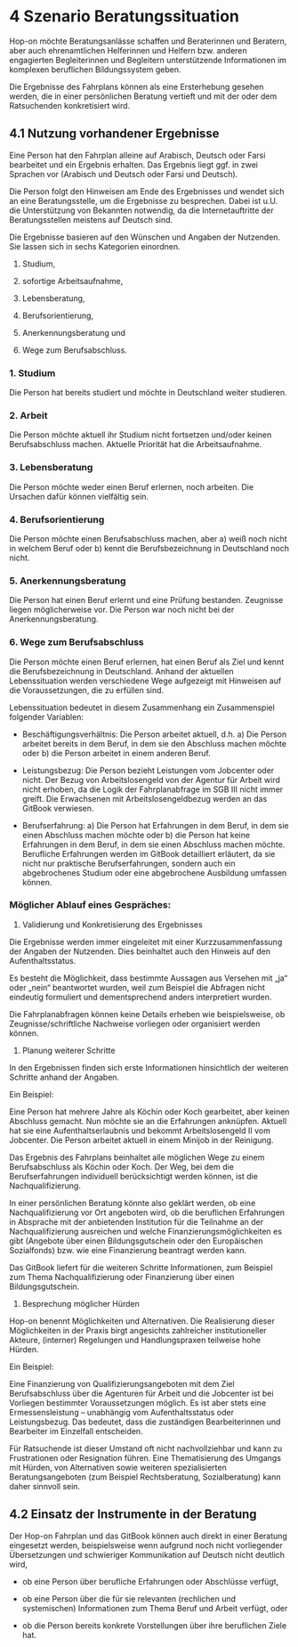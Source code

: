 # 4 Szenario Beratungssituation

Hop-on möchte Beratungsanlässe schaffen und Beraterinnen und Beratern, aber auch ehrenamtlichen Helferinnen und Helfern bzw. anderen engagierten Begleiterinnen und Begleitern unterstützende Informationen im komplexen beruflichen Bildungssystem geben.

Die Ergebnisse des Fahrplans können als eine Ersterhebung gesehen werden, die in einer persönlichen Beratung vertieft und mit der oder dem Ratsuchenden konkretisiert wird.

## 4.1 Nutzung vorhandener Ergebnisse

Eine Person hat den Fahrplan alleine auf Arabisch, Deutsch oder Farsi bearbeitet und ein Ergebnis erhalten. Das Ergebnis liegt ggf. in zwei Sprachen vor \(Arabisch und Deutsch oder Farsi und Deutsch\).

Die Person folgt den Hinweisen am Ende des Ergebnisses und wendet sich an eine Beratungsstelle, um die Ergebnisse zu besprechen. Dabei ist u.U. die Unterstützung von Bekannten notwendig, da die Internetauftritte der Beratungsstellen meistens auf Deutsch sind.

Die Ergebnisse basieren auf den Wünschen und Angaben der Nutzenden. Sie lassen sich in sechs Kategorien einordnen.

1. Studium,

2. sofortige Arbeitsaufnahme,

3. Lebensberatung,

4. Berufsorientierung,

5. Anerkennungsberatung und

6. Wege zum Berufsabschluss.


### 1. Studium

Die Person hat bereits studiert und möchte in Deutschland weiter studieren.

### 2. Arbeit

Die Person möchte aktuell ihr Studium nicht fortsetzen und\/oder keinen Berufsabschluss machen. Aktuelle Priorität hat die Arbeitsaufnahme.

### 3. Lebensberatung

Die Person möchte weder einen Beruf erlernen, noch arbeiten. Die Ursachen dafür können vielfältig sein.

### 4. Berufsorientierung

Die Person möchte einen Berufsabschluss machen, aber a\) weiß noch nicht in welchem Beruf oder b\) kennt die Berufsbezeichnung in Deutschland noch nicht.

### 5. Anerkennungsberatung

Die Person hat einen Beruf erlernt und eine Prüfung bestanden. Zeugnisse liegen möglicherweise vor. Die Person war noch nicht bei der Anerkennungsberatung.

### 6. Wege zum Berufsabschluss

Die Person möchte einen Beruf erlernen, hat einen Beruf als Ziel und kennt die Berufsbezeichnung in Deutschland. Anhand der aktuellen Lebenssituation werden verschiedene Wege aufgezeigt mit Hinweisen auf die Voraussetzungen, die zu erfüllen sind.

Lebenssituation bedeutet in diesem Zusammenhang ein Zusammenspiel folgender Variablen:

* Beschäftigungsverhältnis: Die Person arbeitet aktuell, d.h. a\) Die Person arbeitet bereits in dem Beruf, in dem sie den Abschluss machen möchte oder b\) die Person arbeitet in einem anderen Beruf.

* Leistungsbezug: Die Person bezieht Leistungen vom Jobcenter oder nicht. Der Bezug von Arbeitslosengeld von der Agentur für Arbeit wird nicht erhoben, da die Logik der Fahrplanabfrage im SGB III nicht immer greift. Die Erwachsenen mit Arbeitslosengeldbezug werden an das GitBook verwiesen.

* Berufserfahrung: a\) Die Person hat Erfahrungen in dem Beruf, in dem sie einen Abschluss machen möchte oder b\) die Person hat keine Erfahrungen in dem Beruf, in dem sie einen Abschluss machen möchte. Berufliche Erfahrungen werden im GitBook detailliert erläutert, da sie nicht nur praktische Berufserfahrungen, sondern auch ein abgebrochenes Studium oder eine abgebrochene Ausbildung umfassen können.


### Möglicher Ablauf eines Gespräches:

1. Validierung und Konkretisierung des Ergebnisses

Die Ergebnisse werden immer eingeleitet mit einer Kurzzusammenfassung der Angaben der Nutzenden. Dies beinhaltet auch den Hinweis auf den Aufenthaltsstatus.

Es besteht die Möglichkeit, dass bestimmte Aussagen aus Versehen mit „ja“ oder „nein“ beantwortet wurden, weil zum Beispiel die Abfragen nicht eindeutig formuliert und dementsprechend anders interpretiert wurden.

Die Fahrplanabfragen können keine Details erheben wie beispielsweise, ob Zeugnisse\/schriftliche Nachweise vorliegen oder organisiert werden können.

1. Planung weiterer Schritte

In den Ergebnissen finden sich erste Informationen hinsichtlich der weiteren Schritte anhand der Angaben.

Ein Beispiel:

Eine Person hat mehrere Jahre als Köchin oder Koch gearbeitet, aber keinen Abschluss gemacht. Nun möchte sie an die Erfahrungen anknüpfen. Aktuell hat sie eine Aufenthaltserlaubnis und bekommt Arbeitslosengeld II vom Jobcenter. Die Person arbeitet aktuell in einem Minijob in der Reinigung.

Das Ergebnis des Fahrplans beinhaltet alle möglichen Wege zu einem Berufsabschluss als Köchin oder Koch. Der Weg, bei dem die Berufserfahrungen individuell berücksichtigt werden können, ist die Nachqualifizierung.

In einer persönlichen Beratung könnte also geklärt werden, ob eine Nachqualifizierung vor Ort angeboten wird, ob die beruflichen Erfahrungen in Absprache mit der anbietenden Institution für die Teilnahme an der Nachqualifizierung ausreichen und welche Finanzierungsmöglichkeiten es gibt \(Angebote über einen Bildungsgutschein oder den Europäischen Sozialfonds\) bzw. wie eine Finanzierung beantragt werden kann.

Das GitBook liefert für die weiteren Schritte Informationen, zum Beispiel zum Thema Nachqualifizierung oder Finanzierung über einen Bildungsgutschein.

1. Besprechung möglicher Hürden

Hop-on benennt Möglichkeiten und Alternativen. Die Realisierung dieser Möglichkeiten in der Praxis birgt angesichts zahlreicher institutioneller Akteure, \(interner\) Regelungen und Handlungspraxen teilweise hohe Hürden.

Ein Beispiel:

Eine Finanzierung von Qualifizierungsangeboten mit dem Ziel Berufsabschluss über die Agenturen für Arbeit und die Jobcenter ist bei Vorliegen bestimmter Voraussetzungen möglich. Es ist aber stets eine Ermessensleistung – unabhängig vom Aufenthaltsstatus oder Leistungsbezug. Das bedeutet, dass die zuständigen Bearbeiterinnen und Bearbeiter im Einzelfall entscheiden.

Für Ratsuchende ist dieser Umstand oft nicht nachvollziehbar und kann zu Frustrationen oder Resignation führen. Eine Thematisierung des Umgangs mit Hürden, von Alternativen sowie weiteren spezialisierten Beratungsangeboten \(zum Beispiel Rechtsberatung, Sozialberatung\) kann daher sinnvoll sein.

## 4.2 Einsatz der Instrumente in der Beratung

Der Hop-on Fahrplan und das GitBook können auch direkt in einer Beratung eingesetzt werden, beispielsweise wenn aufgrund noch nicht vorliegender Übersetzungen und schwieriger Kommunikation auf Deutsch nicht deutlich wird,

* ob eine Person über berufliche Erfahrungen oder Abschlüsse verfügt,

* ob eine Person über die für sie relevanten \(rechlichen und systemischen\) Informationen zum Thema Beruf und Arbeit verfügt, oder

* ob die Person bereits konkrete Vorstellungen über ihre beruflichen Ziele hat.


